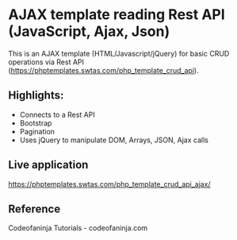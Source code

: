 # AJAX template reading Rest API (JavaScript, Ajax, Json)

This is an AJAX template (HTML/Javascript/jQuery) for basic CRUD operations via Rest API (https://phptemplates.swtas.com/php_template_crud_api).

## Highlights:

* Connects to a Rest API
* Bootstrap
* Pagination
* Uses jQuery to manipulate DOM, Arrays, JSON, Ajax calls

## Live application
https://phptemplates.swtas.com/php_template_crud_api_ajax/

## Reference
Codeofaninja Tutorials - codeofaninja.com
